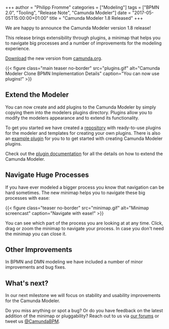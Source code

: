 +++
author = "Philipp Fromme"
categories = ["Modeling"]
tags = ["BPMN 2.0", "Tooling", "Release Note", "Camunda Modeler"]
date = "2017-05-05T15:00:00+01:00"
title = "Camunda Modeler 1.8 Released"
+++

We are happy to announce the Camunda Modeler version 1.8 release!

This release brings extensibility through plugins, a minimap that helps you to navigate big processes and a number of improvements for the modeling experience.

[Download](https://camunda.org/bpmn/tool/) the new version from [camunda.org](https://camunda.org/bpmn/tool/).

<!--more-->

<style>
  @media(min-width: 900px) {
    figure.main.teaser.headline {
      margin-left: -120px !important;
      margin-right: -120px !important;
    }
  }
</style>

{{< figure class="main teaser no-border" src="plugins.gif" alt="Camunda Modeler Clone BPMN Implementation Details" caption="You can now use plugins!" >}}

## Extend the Modeler

You can now create and add plugins to the Camunda Modeler by simply copying them into the modelers plugins directory. Plugins allow you to modify the modelers appearance and to extend its functionality.

To get you started we have created a [repository](https://github.com/camunda/camunda-modeler-plugins) with ready-to-use plugins for the modeler and templates for creating your own plugins.
There is also an [example plugin](https://github.com/camunda/camunda-modeler-plugin-example) for you to to get started with creating Camunda Modeler plugins.

Check out the [plugin documentation](https://github.com/camunda/camunda-modeler/tree/master/docs/plugins) for all the details on how to extend the Camunda Modeler.


## Navigate Huge Processes

If you have ever modeled a bigger process you know that navigation can be hard sometimes. The new minimap helps you to navigate these big processes with ease:

{{< figure class="teaser no-border" src="minimap.gif" alt="Minimap screencast" caption="Navigate with ease!" >}}

You can see which part of the process you are looking at at any time. Click, drag or zoom the minimap to navigate your process. In case you don't need the minimap you can close it.

## Other Improvements

In BPMN and DMN modeling we have included a number of minor improvements and bug fixes.

## What's next?

In our next milestone we will focus on stability and usability improvements for the Camunda Modeler.

Do you miss anything or spot a bug? Or do you have feedback on the latest addition of the minimap or pluggability? Reach out to us via [our forums](https://forum.camunda.org/c/modeler) or tweet us [@CamundaBPM](https://twitter.com/CamundaBPM).

